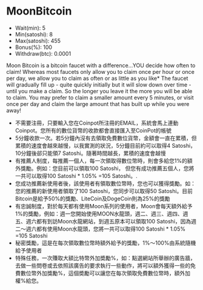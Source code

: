 # MoonBitcoin
<ul>
  <li>Wait(min): 5</li>
  <li>Min(satoshi): 8</li>
  <li>Max(satoshi): 455</li>
  <li>Bonus(%): 100</li>
  <li>Withdraw(btc): 0.0001</li>
</ul>

<p>
Moon Bitcoin is a bitcoin faucet with a difference...YOU decide how often to claim!
Whereas most faucets only allow you to claim once per hour or once per day, we allow you to claim as often or as little as you like* 
The faucet will gradually fill up - quite quickly initially but it will slow down over time - until you make a claim. So the longer you leave it the more you will be able to claim.
You may prefer to claim a smaller amount every 5 minutes, or visit once per day and claim the large amount that has built up while you were away!
<p>
<ul>
<li>不需要注冊，只要輸入您在Coinpot所注冊的EMAIL，系統會馬上連動Coinpot。您所有的數位貨幣的收款都會直接匯入至CoinPot的帳號</li>
<li>5分鐘收款一次。若5分鐘內沒有去領取免費數位貨幣，金額會一直在累積，但累積的速度會越來越慢，以我實測的狀況，5分鐘目前約可以取得4 Satoshi，10分鐘後郤只能領7 Satoshi。隨著時間越長，累積的速度會越慢</li>
<li>有推薦人制度，每推薦一個人，每一次領取得數位幣時，則會多給您1%的額外獎勵。例如：您目前可以領取100 Satoshi， 但您有成功推薦五個人，您將一共可以取得100 Satoshi * 1.05% =105 Satoshi。.</li>
<li>您成功推薦新使用者後，該使用者有領取數位幣時，您也可以獲得獎勵。如：您的推薦的新使用者領取了100 Satoshi，您同步可以取得50 Satoshi。目前Bitcoin是給予50%的獎勵、LiteCoin及DogeCoin則為25%的獎勵</li>
<li>有忠誠制度，對於每天都有使用Moon系列的使用者，Moon會每天額外給予1%的獎勵，例如：週一您開始使用MOON水龍頭，週二、週三、週四、週五、週六都有到訪Moon水龍網站，到週五原本可以領取100 Satoshi，因為週二～週六都有使用Moon水龍頭，您將一共可以取得100 Satoshi * 1.05% =105 Satoshi</li>
<li>秘密獎勵，這是在每次領取數位幣時額外給予的獎勵，1%～100%由系統隨機給予使用者</li>
<li>特殊任務，一次賺取大額比特幣外加奬勵%，如：點選網站所舉辦的廣告牆，去做一些問卷或去依照該廣告的要求執行一些動作，將可以額外獲得一些的免費數位幣外加獎勵%，這個奬勵可以讓您在每次領取免費數位幣時，額外加權%給您。</li>
</ul>
